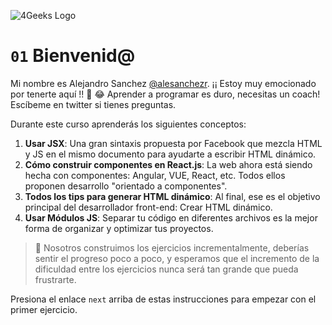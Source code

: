 ![4Geeks Logo](https://ucarecdn.com/7df7942f-cad6-48a0-8dc4-8d8fe0e12985/-/resize/200x/)

# `01` Bienvenid@

Mi nombre es Alejandro Sanchez [@alesanchezr](https://twitter.com/alesanchezr). ¡¡ Estoy muy emocionado por tenerte aquí !! 🎉 😂
Aprender a programar es duro, necesitas un coach! Escíbeme en twitter si tienes preguntas.

Durante este curso aprenderás los siguientes conceptos:

1. **Usar JSX**: Una gran sintaxis propuesta por Facebook que mezcla HTML y JS en el mismo documento para ayudarte a escribir HTML dinámico.
2. **Cómo construir componentes en React.js**: La web ahora está siendo hecha con componentes: Angular, VUE, React, etc. Todos ellos proponen desarrollo "orientado a componentes".  
3. **Todos los tips para generar HTML dinámico**: Al final, ese es el objetivo principal del desarrollador front-end: Crear HTML dinámico.  
4. **Usar Módulos JS**: Separar tu código en diferentes archivos es la mejor forma de organizar y optimizar tus proyectos.  

> :small_blue_diamond: Nosotros construimos los ejercicios incrementalmente, deberías sentir el progreso poco a poco, y esperamos que el incremento de la dificuldad entre los ejercicios nunca será tan grande que pueda frustrarte.

Presiona el enlace `next` arriba de estas instrucciones para empezar con el primer ejercicio.
